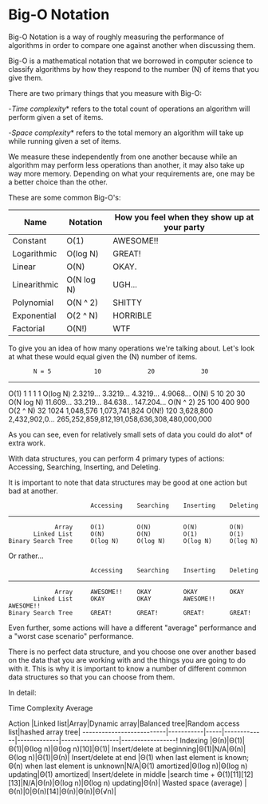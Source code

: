 # Big-O Notation
Big-O Notation is a way of roughly measuring the performance of algorithms
in order to compare one against another when discussing them.

Big-O is a mathematical notation that we borrowed in computer science to
classify algorithms by how they respond to the number (N) of items that you
give them.

There are two primary things that you measure with Big-O:

-*Time complexity** refers to the total count of operations an algorithm
  will perform given a set of items.

-*Space complexity** refers to the total memory an algorithm will take up
  while running given a set of items.

We measure these independently from one another because while an algorithm
may perform less operations than another, it may also take up way more
memory. Depending on what your requirements are, one may be a better choice
than the other.

These are some common Big-O's:

|Name         | Notation    |How you feel when they show up at your party
|-------------|-------------|-------------------------------------------
|Constant     | O(1)        |AWESOME!!
|Logarithmic  | O(log N)    |GREAT!
|Linear       | O(N)        |OKAY.
|Linearithmic | O(N log N)  |UGH...
|Polynomial   | O(N ^ 2)    |SHITTY
|Exponential  | O(2 ^ N)    |HORRIBLE
|Factorial    | O(N!)       |WTF

To give you an idea of how many operations we're talking about. Let's look
at what these would equal given the (N) number of items.

           N = 5            10             20             30
-----------------------------------------------------------------------
O(1)           1            1              1              1
O(log N)       2.3219...    3.3219...      4.3219...      4.9068...
O(N)           5            10             20             30
O(N log N)     11.609...    33.219...      84.638...      147.204...
O(N ^ 2)       25           100            400            900
O(2 ^ N)       32           1024           1,048,576      1,073,741,824
O(N!)          120          3,628,800      2,432,902,0... 265,252,859,812,191,058,636,308,480,000,000

As you can see, even for relatively small sets of data you could do alot*
of extra work.

With data structures, you can perform 4 primary types of actions:
Accessing, Searching, Inserting, and Deleting.

It is important to note that data structures may be good at one action but
bad at another.

                           Accessing    Searching    Inserting    Deleting
   -------------------------------------------------------------------------
                 Array     O(1)         O(N)         O(N)         O(N)
           Linked List     O(N)         O(N)         O(1)         O(1)
    Binary Search Tree     O(log N)     O(log N)     O(log N)     O(log N)

Or rather...

                           Accessing    Searching    Inserting    Deleting
   -------------------------------------------------------------------------
                 Array     AWESOME!!    OKAY         OKAY         OKAY
           Linked List     OKAY         OKAY         AWESOME!!    AWESOME!!
    Binary Search Tree     GREAT!       GREAT!       GREAT!       GREAT!

Even further, some actions will have a different "average" performance and a
"worst case scenario" performance.

There is no perfect data structure, and you choose one over another based on
the data that you are working with and the things you are going to do with
it. This is why it is important to know a number of different common data
structures so that you can choose from them.

In detail:

Time Complexity Average

Action                    |Linked list|Array|Dynamic array|Balanced tree|Random access list|hashed array tree|
--------------------------|-----------|-----|-------------|-------------|------------------|-----------------!
Indexing                  |Θ(n)|Θ(1)|Θ(1)|Θ(log n)|Θ(log n)[10]|Θ(1)|
Insert/delete at beginning|Θ(1)|N/A|Θ(n)|Θ(log n)|Θ(1)|Θ(n)|
Insert/delete at end      |Θ(1) when last element is known; Θ(n) when last element is unknown|N/A|Θ(1) amortized|Θ(log n)|Θ(log n) updating|Θ(1) amortized|
Insert/delete in middle   |search time + Θ(1)[11][12][13]|N/A|Θ(n)|Θ(log n)|Θ(log n) updating|Θ(n)|
Wasted space (average)    |Θ(n)|0|Θ(n)[14]|Θ(n)|Θ(n)|Θ(√n)|
